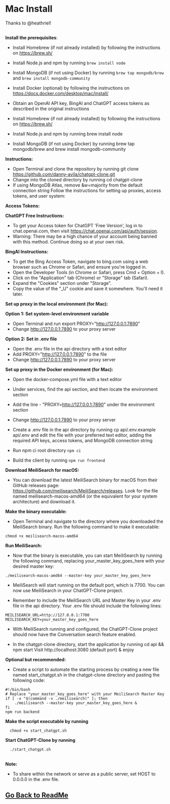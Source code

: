 ﻿# Mac Install
Thanks to @heathriel!
##

**Install the prerequisites**:
  - Install Homebrew (if not already installed) by following the instructions on https://brew.sh/
  - Install Node.js and npm by running `brew install node`
  - Install MongoDB (if not using Docker) by running `brew tap mongodb/brew` and `brew install mongodb-community`
  - Install Docker (optional) by following the instructions on https://docs.docker.com/desktop/mac/install/
  - Obtain an OpenAI API key, BingAI and ChatGPT access tokens as described in the original instructions

  - Install Homebrew (if not already installed) by following the instructions on https://brew.sh/
  - Install Node.js and npm by running brew install node
  - Install MongoDB (if not using Docker) by running brew tap mongodb/brew and brew install mongodb-community

 **Instructions:**

  - Open Terminal and clone the repository by running git clone https://github.com/danny-avila/chatgpt-clone.git
  - Change into the cloned directory by running cd chatgpt-clone
  - If using MongoDB Atlas, remove &w=majority from the default connection string
Follow the instructions for setting up proxies, access tokens, and user system:

**Access Tokens:**

**ChatGPT Free Instructions:**

  - To get your Access token for ChatGPT 'Free Version', log in to chat.openai.com, then visit https://chat.openai.com/api/auth/session.
  - Warning: There may be a high chance of your account being banned with this method. Continue doing so at your own risk.

**BingAI Instructions:**

  - To get the Bing Access Token, navigate to bing.com using a web browser such as Chrome or Safari, and ensure you're logged in.
  - Open the Developer Tools (in Chrome or Safari, press Cmd + Option + I).
  - Click on the "Application" tab (Chrome) or "Storage" tab (Safari).
  - Expand the "Cookies" section under "Storage".
  - Copy the value of the "_U" cookie and save it somewhere. You'll need it later.

**Set up proxy in the local environment (for Mac):**

**Option 1: Set system-level environment variable**

  - Open Terminal and run export PROXY="http://127.0.0.1:7890"
  - Change http://127.0.0.1:7890 to your proxy server

**Option 2: Set in .env file**

  - Open the .env file in the api directory with a text editor
  - Add PROXY="http://127.0.0.1:7890" to the file
  - Change http://127.0.0.1:7890 to your proxy server

**Set up proxy in the Docker environment (for Mac):**

  - Open the docker-compose.yml file with a text editor
  - Under services, find the api section, and then locate the environment section
  - Add the line - "PROXY=http://127.0.0.1:7890" under the environment section
  - Change http://127.0.0.1:7890 to your proxy server



  - Create a .env file in the api directory by running cp api/.env.example api/.env and edit the file with your preferred text editor, adding the required API keys, access tokens, and MongoDB connection string
  - Run npm ci root directory `npm ci`
  - Build the client by running `npm run frontend`

**Download MeiliSearch for macOS:**
  - You can download the latest MeiliSearch binary for macOS from their GitHub releases page: https://github.com/meilisearch/MeiliSearch/releases. Look for the file named meilisearch-macos-amd64 (or the equivalent for your system architecture) and download it.

**Make the binary executable:**
  - Open Terminal and navigate to the directory where you downloaded the MeiliSearch binary. Run the following command to make it executable:

```
chmod +x meilisearch-macos-amd64
```

**Run MeiliSearch:**
  - Now that the binary is executable, you can start MeiliSearch by running the following command, replacing your_master_key_goes_here with your desired master key:

```
./meilisearch-macos-amd64 --master-key your_master_key_goes_here
```

  - MeiliSearch will start running on the default port, which is 7700. You can now use MeiliSearch in your ChatGPT-Clone project.

  - Remember to include the MeiliSearch URL and Master Key in your .env file in the api directory. Your .env file should include the following lines:

```
MEILISEARCH_URL=http://127.0.0.1:7700
MEILISEARCH_KEY=your_master_key_goes_here
```

  - With MeiliSearch running and configured, the ChatGPT-Clone project should now have the Conversation search feature enabled.

  - In the chatgpt-clone directory, start the application by running cd api && npm start
Visit http://localhost:3080 (default port) & enjoy

**Optional but recommended:**

  - Create a script to automate the starting process by creating a new file named start_chatgpt.sh in the chatgpt-clone directory and pasting the following code:

```
#!/bin/bash
# Replace "your_master_key_goes_here" with your MeiliSearch Master Key
if [ -x "$(command -v ./meilisearch)" ]; then
    ./meilisearch --master-key your_master_key_goes_here &
fi
npm run backend
```

**Make the script executable by running** 

```
  chmod +x start_chatgpt.sh
```

  **Start ChatGPT-Clone by running** 
```
  ./start_chatgpt.sh
```
##
**Note:**
  - To share within the network or serve as a public server, set HOST to 0.0.0.0 in the .env file.

##

## [Go Back to ReadMe](../../README.md)
